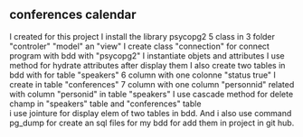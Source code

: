 ## conferences calendar

I created for this project
I install the library psycopg2
5 class in 3 folder "controler" "model" an "view"
I create class "connection" for connect program with bdd with "psycopg2"
I instantiate objets and attributes 
I use method for hydrate attributes after display them 
I also create two tables in bdd 
with for table "speakers" 6 column with one colonne "status true" 
I create in table "conferences" 7 column with one column "personnid" related
with column "personid" in table "speakers"
I use cascade method for delete champ in "speakers" table and "conferences" table  
i use jointure for display elem of two tables in bdd.
And i also use command pg_dump for create an sql files for my bdd for add them in project in git hub.